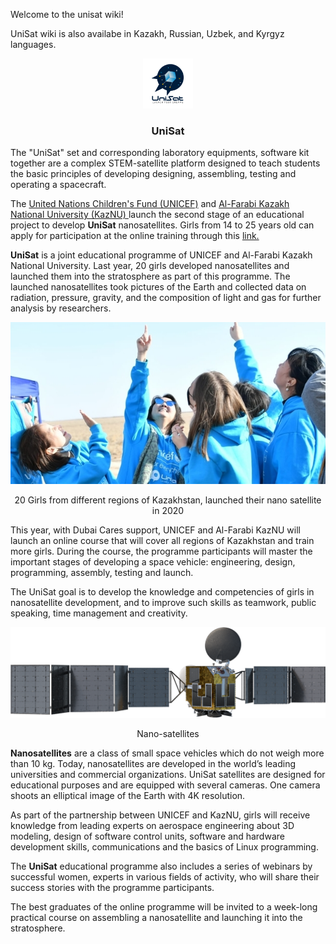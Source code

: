 Welcome to the unisat wiki!

UniSat wiki is also availabe in Kazakh, Russian, Uzbek, and Kyrgyz languages.

<p align="center">
  <a href="https://unisat.kz">
    <img src="assets/images/logo.png" alt="Logo" width="80" height="80">
  </a>

  <h3 align="center">UniSat</h3>

The "UniSat" set and corresponding laboratory equipments, software kit together are a complex STEM-satellite platform designed to teach students the basic principles of developing designing, assembling, testing and operating a spacecraft.

The [United Nations Children's Fund (UNICEF)](https://unicef.org) and [Al-Farabi Kazakh National University (KazNU) ](https://kaznu.kz)launch the second stage of an educational project to develop **UniSat** nanosatellites. Girls from 14 to 25 years old can apply for participation at the online training through this [link.](https://cutt.ly/Xn2FF3y)

**UniSat** is a joint educational programme of UNICEF and Al-Farabi Kazakh National University. Last year, 20 girls developed nanosatellites and launched them into the stratosphere as part of this programme. The launched nanosatellites took pictures of the Earth and collected data on radiation, pressure, gravity, and the composition of light and gas for further analysis by researchers.

<p align="center">
    <img src="assets/images/unisat-2021.jpg">
</p>

<p align="center">20 Girls from different regions of Kazakhstan, launched their nano satellite in 2020</p>

This year, with Dubai Cares support, UNICEF and Al-Farabi KazNU will launch an online course that will cover all regions of Kazakhstan and train more girls. During the course, the programme participants will master the important stages of developing a space vehicle: engineering, design, programming, assembly, testing and launch.

The UniSat goal is to develop the knowledge and competencies of girls in nanosatellite development, and to improve such skills as teamwork, public speaking, time management and creativity.

<p align="center">
    <img src="assets/images/comsat.png">
</p>

<p align="center">
    Nano-satellites
</p>

**Nanosatellites** are a class of small space vehicles which do not weigh more than 10 kg. Today, nanosatellites are developed in the world’s leading universities and commercial organizations. UniSat satellites are designed for educational purposes and are equipped with several cameras. One camera shoots an elliptical image of the Earth with 4K resolution.

As part of the partnership between UNICEF and KazNU, girls will receive knowledge from leading experts on aerospace engineering about 3D modeling, design of software control units, software and hardware development skills, communications and the basics of Linux programming.

The **UniSat** educational programme also includes a series of webinars by successful women, experts in various fields of activity, who will share their success stories with the programme participants.

The best graduates of the online programme will be invited to a week-long practical course on assembling a nanosatellite and launching it into the stratosphere.

